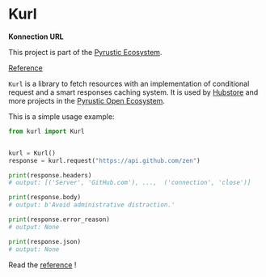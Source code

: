 <!-- Intro Text -->
# Kurl
<b> Konnection URL </b>

This project is part of the [Pyrustic Ecosystem](https://pyrustic.github.io).

<!-- Quick Links -->
[Reference](https://github.com/pyrustic/kurl/tree/master/docs/reference#readme)


`Kurl` is a library to fetch resources with an implementation of conditional request and a smart responses caching system. It is used by [Hubstore](https://github.com/pyrustic/hubstore) and more projects in the [Pyrustic Open Ecosystem](https://pyrustic.github.io).

This is a simple usage example:

```python
from kurl import Kurl


kurl = Kurl()
response = kurl.request("https://api.github.com/zen")

print(response.headers)
# output: [('Server', 'GitHub.com'), ...,  ('connection', 'close')]

print(response.body)
# output: b'Avoid administrative distraction.'

print(response.error_reason)
# output: None

print(response.json)
# output: None

```

Read the [reference](https://github.com/pyrustic/kurl/tree/master/docs/reference#readme) !